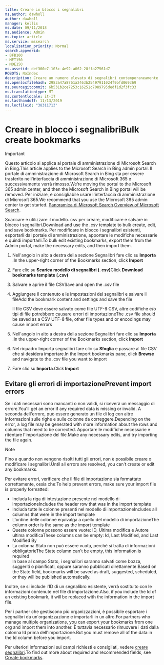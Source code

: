 ```yaml
---
title: Creare in blocco i segnalibri
ms.author: dawholl
author: dawholl
manager: kellis
ms.date: 09/11/2018
ms.audience: Admin
ms.topic: article
ms.service: mssearch
localization_priority: Normal
search.appverid:
- BFB160
- MET150
- MOE150
ms.assetid: def300e7-103c-4e92-a062-28ffa27561d7
ROBOTS: NoIndex
description: Creare un numero elevato di segnalibri contemporaneamente con gli strumenti di importazione per il portale di amministrazione di Microsoft Search
ms.openlocfilehash: 2983a47a8761a2463b25497911024f9bfd069369
ms.sourcegitcommit: 6b531b2ce7253c16251c7089795dedf1d2f3fc33
ms.translationtype: MT
ms.contentlocale: it-IT
ms.lasthandoff: 11/13/2019
ms.locfileid: "38311713"
---
```

# <a name="bulk-create-bookmarks"></a><span data-ttu-id="7f4c0-103">Creare in blocco i segnalibri</span><span class="sxs-lookup"><span data-stu-id="7f4c0-103">Bulk create bookmarks</span></span>

> [!IMPORTANT]
> <span data-ttu-id="7f4c0-104">Questo articolo si applica al portale di amministrazione di Microsoft Search in Bing.</span><span class="sxs-lookup"><span data-stu-id="7f4c0-104">This article applies to the Microsoft Search in Bing admin portal.</span></span> <span data-ttu-id="7f4c0-105">Il portale di amministrazione di Microsoft Search in Bing sta per essere trasferito nell'interfaccia di amministrazione di Microsoft 365 e successivamente verrà rimosso.</span><span class="sxs-lookup"><span data-stu-id="7f4c0-105">We’re moving the portal to the Microsoft 365 admin center, and then the Microsoft Search in Bing portal will be removed.</span></span> <span data-ttu-id="7f4c0-106">Per iniziare, è consigliabile usare l'interfaccia di amministrazione di Microsoft 365.</span><span class="sxs-lookup"><span data-stu-id="7f4c0-106">We recommend that you use the Microsoft 365 admin center to get started.</span></span> <span data-ttu-id="7f4c0-107">[Panoramica di Microsoft Search](overview-microsoft-search.md).</span><span class="sxs-lookup"><span data-stu-id="7f4c0-107">[Overview of Microsoft Search](overview-microsoft-search.md).</span></span>
    
<span data-ttu-id="7f4c0-108">Scaricare e utilizzare il modello. csv per creare, modificare e salvare in blocco i segnalibri.</span><span class="sxs-lookup"><span data-stu-id="7f4c0-108">Download and use the .csv template to bulk create, edit, and save bookmarks.</span></span> <span data-ttu-id="7f4c0-109">Per modificare in blocco i segnalibri esistenti, esportarli dal portale di amministrazione, apportare le modifiche necessarie e quindi importarli.</span><span class="sxs-lookup"><span data-stu-id="7f4c0-109">To bulk edit existing bookmarks, export them from the Admin portal, make the necessary edits, and then import them.</span></span>
  
1. <span data-ttu-id="7f4c0-110">Nell'angolo in alto a destra della sezione Segnalibri fare clic su **Importa** .</span><span class="sxs-lookup"><span data-stu-id="7f4c0-110">In the upper-right corner of the Bookmarks section, click **Import**</span></span>
    
2. <span data-ttu-id="7f4c0-111">Fare clic su **Scarica modello di segnalibri (. csv)**</span><span class="sxs-lookup"><span data-stu-id="7f4c0-111">Click **Download bookmarks template (.csv)**</span></span>
    
3. <span data-ttu-id="7f4c0-112">Salvare e aprire il file CSV</span><span class="sxs-lookup"><span data-stu-id="7f4c0-112">Save and open the .csv file</span></span>
    
4. <span data-ttu-id="7f4c0-113">Aggiungere il contenuto e le impostazioni dei segnalibri e salvare il file</span><span class="sxs-lookup"><span data-stu-id="7f4c0-113">Add the bookmark content and settings and save the file</span></span>

    <span data-ttu-id="7f4c0-114">Il file CSV deve essere salvato come file UTF-8 CSV, altre codifiche e/o tipi di file potrebbero causare errori di importazione</span><span class="sxs-lookup"><span data-stu-id="7f4c0-114">The .csv file should be saved as a CSV UTF-8 file, other file types and or encodings may cause import errors</span></span>
    
5. <span data-ttu-id="7f4c0-115">Nell'angolo in alto a destra della sezione Segnalibri fare clic su **Importa** .</span><span class="sxs-lookup"><span data-stu-id="7f4c0-115">In the upper-right corner of the Bookmarks section, click **Import**</span></span>
    
6. <span data-ttu-id="7f4c0-116">Nel riquadro Importa segnalibri fare clic su **Sfoglia** e passare al file CSV che si desidera importare.</span><span class="sxs-lookup"><span data-stu-id="7f4c0-116">In the Import bookmarks pane, click **Browse** and navigate to the .csv file you want to import</span></span> 
    
7. <span data-ttu-id="7f4c0-117">Fare clic su **Importa**.</span><span class="sxs-lookup"><span data-stu-id="7f4c0-117">Click **Import**</span></span>

## <a name="prevent-import-errors"></a><span data-ttu-id="7f4c0-118">Evitare gli errori di importazione</span><span class="sxs-lookup"><span data-stu-id="7f4c0-118">Prevent import errors</span></span>      
<span data-ttu-id="7f4c0-119">Se i dati necessari sono mancanti o non validi, si riceverà un messaggio di errore.</span><span class="sxs-lookup"><span data-stu-id="7f4c0-119">You'll get an error if any required data is missing or invalid.</span></span> <span data-ttu-id="7f4c0-120">A seconda dell'errore, può essere generato un file di log con altre informazioni sulle righe e sulle colonne da correggere.</span><span class="sxs-lookup"><span data-stu-id="7f4c0-120">Depending on the error, a log file may be generated with more information about the rows and columns that need to be corrected.</span></span> <span data-ttu-id="7f4c0-121">Apportare le modifiche necessarie e ritentare l'importazione del file.</span><span class="sxs-lookup"><span data-stu-id="7f4c0-121">Make any necessary edits, and try importing the file again.</span></span>

> [!NOTE]
> <span data-ttu-id="7f4c0-122">Fino a quando non vengono risolti tutti gli errori, non è possibile creare o modificare i segnalibri.</span><span class="sxs-lookup"><span data-stu-id="7f4c0-122">Until all errors are resolved, you can't create or edit any bookmarks.</span></span> 

<span data-ttu-id="7f4c0-123">Per evitare errori, verificare che il file di importazione sia formattato correttamente, ossia che:</span><span class="sxs-lookup"><span data-stu-id="7f4c0-123">To help prevent errors, make sure your import file is properly formatted:</span></span>
- <span data-ttu-id="7f4c0-124">Includa la riga di intestazione presente nel modello di importazione</span><span class="sxs-lookup"><span data-stu-id="7f4c0-124">Includes the header row that was in the import template</span></span>
- <span data-ttu-id="7f4c0-125">Includa tutte le colonne presenti nel modello di importazione</span><span class="sxs-lookup"><span data-stu-id="7f4c0-125">Includes all columns that were in the import template</span></span>
- <span data-ttu-id="7f4c0-126">L'ordine delle colonne equivalga a quello del modello di importazione</span><span class="sxs-lookup"><span data-stu-id="7f4c0-126">The column order is the same as the import template</span></span>
- <span data-ttu-id="7f4c0-127">Queste colonne possono essere vuote: ID, Ultima modifica e Autore ultima modifica</span><span class="sxs-lookup"><span data-stu-id="7f4c0-127">These columns can be empty: Id, Last Modified, and Last Modified By</span></span>
- <span data-ttu-id="7f4c0-128">La colonna Stato non può essere vuota, perché si tratta di informazioni obbligatorie</span><span class="sxs-lookup"><span data-stu-id="7f4c0-128">The State column can't be empty, this information is required</span></span>  
<span data-ttu-id="7f4c0-129">In base al campo Stato, i segnalibri saranno salvati come bozza, suggeriti o pianificati, oppure saranno pubblicati direttamente.</span><span class="sxs-lookup"><span data-stu-id="7f4c0-129">Based on the State field, bookmarks will be saved as draft, suggested, scheduled, or they will be published automatically.</span></span>

<span data-ttu-id="7f4c0-130">Inoltre, se si include l'ID di un segnalibro esistente, verrà sostituito con le informazioni contenute nel file di importazione.</span><span class="sxs-lookup"><span data-stu-id="7f4c0-130">Also, if you include the Id of an existing bookmark, it will be replaced with the information in the import file.</span></span>

<span data-ttu-id="7f4c0-131">Per i partner che gestiscono più organizzazioni, è possibile esportare i segnalibri da un'organizzazione e importarli in un altro.</span><span class="sxs-lookup"><span data-stu-id="7f4c0-131">For partners who manage multiple organizations, you can export your bookmarks from one org and import them into another.</span></span> <span data-ttu-id="7f4c0-132">È tuttavia necessario rimuovere i dati dalla colonna Id prima dell'importazione.</span><span class="sxs-lookup"><span data-stu-id="7f4c0-132">But you must remove all of the data in the Id column before you import.</span></span>

<span data-ttu-id="7f4c0-133">Per ulteriori informazioni sui campi richiesti e consigliati, vedere [creare segnalibri](create-bookmarks.md).</span><span class="sxs-lookup"><span data-stu-id="7f4c0-133">To find out more about required and recommended fields, see [Create bookmarks](create-bookmarks.md).</span></span>
